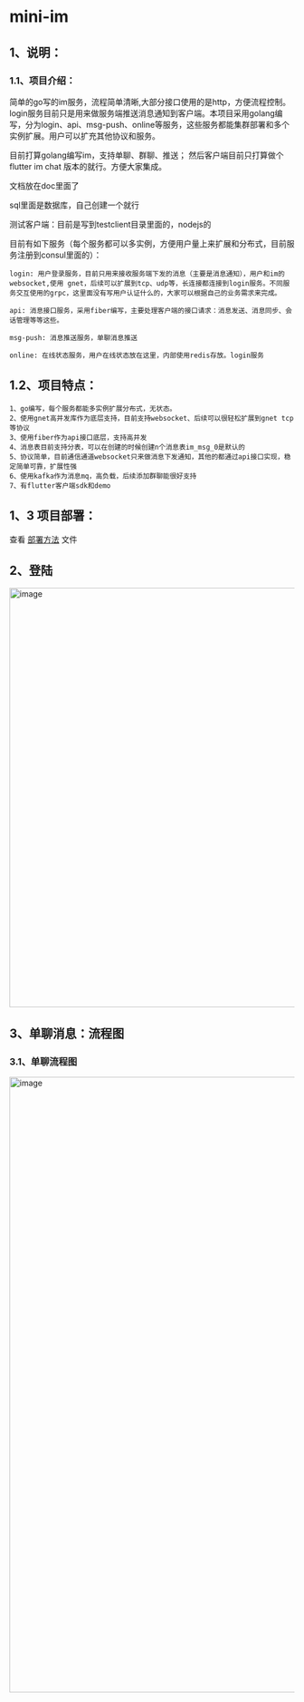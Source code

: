 # mini-im

## 1、说明：

### 1.1、项目介绍：
  简单的go写的im服务，流程简单清晰,大部分接口使用的是http，方便流程控制。login服务目前只是用来做服务端推送消息通知到客户端。本项目采用golang编写，分为login、api、msg-push、online等服务，这些服务都能集群部署和多个实例扩展。用户可以扩充其他协议和服务。
    
  目前打算golang编写im，支持单聊、群聊、推送； 然后客户端目前只打算做个flutter im chat 版本的就行。方便大家集成。

  文档放在doc里面了

  sql里面是数据库，自己创建一个就行

  测试客户端：目前是写到testclient目录里面的，nodejs的

  目前有如下服务（每个服务都可以多实例，方便用户量上来扩展和分布式，目前服务注册到consul里面的）：
    
    login: 用户登录服务，目前只用来接收服务端下发的消息（主要是消息通知），用户和im的websocket,使用 gnet，后续可以扩展到tcp、udp等，长连接都连接到login服务。不同服务交互使用的grpc，这里面没有写用户认证什么的，大家可以根据自己的业务需求来完成。
    
    api: 消息接口服务，采用fiber编写，主要处理客户端的接口请求：消息发送、消息同步、会话管理等等这些。
        
    msg-push: 消息推送服务，单聊消息推送
        
    online: 在线状态服务，用户在线状态放在这里，内部使用redis存放。login服务
## 1.2、项目特点：
    1、go编写，每个服务都能多实例扩展分布式，无状态。
    2、使用gnet高并发库作为底层支持，目前支持websocket、后续可以很轻松扩展到gnet tcp等协议
    3、使用fiber作为api接口底层，支持高并发
    4、消息表目前支持分表，可以在创建的时候创建n个消息表im_msg_0是默认的
    5、协议简单，目前通信通道websocket只来做消息下发通知，其他的都通过api接口实现，稳定简单可靠，扩展性强
    6、使用kafka作为消息mq，高负载，后续添加群聊能很好支持
    7、有flutter客户端sdk和demo



## 1、3 项目部署：
查看 [部署方法](doc/部署.md) 文件

## 2、登陆
<img width="740" alt="image" src="https://github.com/user-attachments/assets/bd8024fa-f838-43ac-b4be-ee0066ed5a5e">



## 3、单聊消息：流程图

### 3.1、单聊流程图
<img width="1086" alt="image" src="https://github.com/user-attachments/assets/7233dda4-79d2-4357-8239-85d687a92334">




